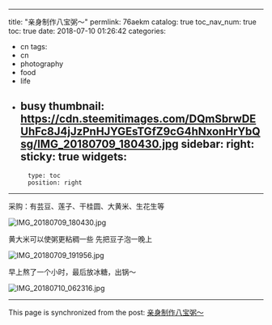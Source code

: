 
---
title: "亲身制作八宝粥～"
permlink: 76aekm
catalog: true
toc_nav_num: true
toc: true
date: 2018-07-10 01:26:42
categories:
- cn
tags:
- cn
- photography
- food
- life
- busy
thumbnail: https://cdn.steemitimages.com/DQmSbrwDEUhFc8J4jJzPnHJYGEsTGfZ9cG4hNxonHrYbQsg/IMG_20180709_180430.jpg
sidebar:
    right:
        sticky: true
widgets:
    -
        type: toc
        position: right
---


采购：有芸豆、莲子、干桂圆、大黄米、生花生等

![IMG_20180709_180430.jpg](https://cdn.steemitimages.com/DQmSbrwDEUhFc8J4jJzPnHJYGEsTGfZ9cG4hNxonHrYbQsg/IMG_20180709_180430.jpg)

黄大米可以使粥更粘稠一些
先把豆子泡一晚上

![IMG_20180709_191956.jpg](https://cdn.steemitimages.com/DQmU74YE11qX5Jh8daPbG9YZAEE9Kqd8CLsgCA65NzK3MdH/IMG_20180709_191956.jpg)

早上熬了一个小时，最后放冰糖，出锅～

![IMG_20180710_062316.jpg](https://cdn.steemitimages.com/DQmZPM6ABZ1Sdkx785SxTE2KoiNLrgEfJxrZy9KzvgySzMF/IMG_20180710_062316.jpg)

- - -

This page is synchronized from the post: [亲身制作八宝粥～](https://steemit.com/@andrewma/76aekm)
